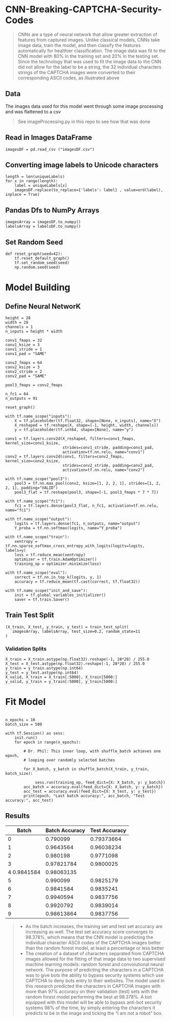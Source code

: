 # CNN-Breaking-CAPTCHA-Security-Codes
> CNNs are a type of neural network that allow greater extraction of features from captured images. Unlike classical models, CNNs take image data, train the model, and then classify the features automatically for healthier classification. The image data was fit to the CNN model with 80% in the training set and 20% in the testing set. Since the technology that was used to fit the image data to the CNN did not allow for the label to be a string, the 32 individual characters strings of the CAPTCHA images were converted to their corresponding ASCII codes, as illustrated above

## Data
The images data used for this model went through some image processing and was flattened to a csv
> See imageProcessing.py in this repo to see how that was done

## Read in Images DataFrame

``` {.python}
imagesDF = pd.read_csv ("imagesDF.csv")
```

## Converting image labels to Unicode characters
``` {.python}
length = len(uniqueLabels)
for x in range(length):
    label = uniqueLabels[x]
    imagesDF.replace(to_replace={'labels': label} , value=ord(label), inplace = True)
```

## Pandas Dfs to NumPy Arrays
``` {.python}
imagesArray = imagesDF.to_numpy()
labelsArray = labelsDF.to_numpy()
```
## Set Random Seed
``` {.python}
def reset_graph(seed=42):
    tf.reset_default_graph()
    tf.set_random_seed(seed)
    np.random.seed(seed)

```


# Model Building
## Define Neural NetworK

``` {.python}
height = 28
width = 28
channels = 1
n_inputs = height * width

conv1_fmaps = 32
conv1_ksize = 3
conv1_stride = 1
conv1_pad = "SAME"

conv2_fmaps = 64
conv2_ksize = 3
conv2_stride = 2
conv2_pad = "SAME"

pool3_fmaps = conv2_fmaps

n_fc1 = 64
n_outputs = 91

reset_graph()

with tf.name_scope("inputs"):
    X = tf.placeholder(tf.float32, shape=[None, n_inputs], name="X")
    X_reshaped = tf.reshape(X, shape=[-1, height, width, channels])
    y = tf.placeholder(tf.int64, shape=[None], name="y")

conv1 = tf.layers.conv2d(X_reshaped, filters=conv1_fmaps, kernel_size=conv1_ksize,
                         strides=conv1_stride, padding=conv1_pad,
                         activation=tf.nn.relu, name="conv1")
conv2 = tf.layers.conv2d(conv1, filters=conv2_fmaps, kernel_size=conv2_ksize,
                         strides=conv2_stride, padding=conv2_pad,
                         activation=tf.nn.relu, name="conv2")

with tf.name_scope("pool3"):
    pool3 = tf.nn.max_pool(conv2, ksize=[1, 2, 2, 1], strides=[1, 2, 2, 1], padding="VALID")
    pool3_flat = tf.reshape(pool3, shape=[-1, pool3_fmaps * 7 * 7])

with tf.name_scope("fc1"):
    fc1 = tf.layers.dense(pool3_flat, n_fc1, activation=tf.nn.relu, name="fc1")

with tf.name_scope("output"):
    logits = tf.layers.dense(fc1, n_outputs, name="output")
    Y_proba = tf.nn.softmax(logits, name="Y_proba")

with tf.name_scope("train"):
    xentropy = tf.nn.sparse_softmax_cross_entropy_with_logits(logits=logits, labels=y)
    loss = tf.reduce_mean(xentropy)
    optimizer = tf.train.AdamOptimizer()
    training_op = optimizer.minimize(loss)

with tf.name_scope("eval"):
    correct = tf.nn.in_top_k(logits, y, 1)
    accuracy = tf.reduce_mean(tf.cast(correct, tf.float32))

with tf.name_scope("init_and_save"):
    init = tf.global_variables_initializer()
    saver = tf.train.Saver()
```

## Train Test Split 

``` {.python}
(X_train, X_test, y_train, y_test) = train_test_split(
   imagesArray, labelsArray, test_size=0.2, random_state=11
)
```

### Validation Splits 
``` {.python}
X_train = X_train.astype(np.float32).reshape(-1, 28*28) / 255.0
X_test = X_test.astype(np.float32).reshape(-1, 28*28) / 255.0
y_train = y_train.astype(np.int64)
y_test = y_test.astype(np.int64)
X_valid, X_train = X_train[:5000], X_train[5000:]
y_valid, y_train = y_train[:5000], y_train[5000:]
```

# Fit Model

``` {.python}

```

``` {.python}
n_epochs = 10
batch_size = 500

with tf.Session() as sess:
    init.run()
    for epoch in range(n_epochs):
        
        # Dr. Phil: This inner loop, with shuffle_batch achieves one epoch, 
        # looping over randomly selected batches
        
        for X_batch, y_batch in shuffle_batch(X_train, y_train, batch_size):
            
             sess.run(training_op, feed_dict={X: X_batch, y: y_batch})
        acc_batch = accuracy.eval(feed_dict={X: X_batch, y: y_batch})
        acc_test = accuracy.eval(feed_dict={X: X_test, y: y_test})
        print(epoch, "Last batch accuracy:", acc_batch, "Test accuracy:", acc_test)

```

## Results
|Batch| Batch Accuracy| Test Accuracy|
|---|---|---|
|0 | 0.790099 | 0.79373664|
|1| 0.9643564| 0.96038234|
|2 | 0.980198 | 0.9771098|
|3 | 0.97821784 | 0.9800025|
|4  0.9841584| 0.98063135|
|5|0.990099|0.9825179|
|6 | 0.9841584| 0.9835241|
|7 | 0.9940594 | 0.9837756|
|8 | 0.9920792 | 0.9839014|
|9 | 0.98613864 |0.9837756|

> * As the batch increases, the training set and test set accuracy are increasing as well. The test set accuracy score converges to 98.378%, which means that the CNN model is predicting the individual character ASCII codes of the CAPTCHA images better than the random forest model, at least a percentage or less better
> * The creation of a dataset of characters separated from CAPTCHA images allowed for the fitting of that image data to two supervised machine learning models: random forest and convolutional neural network. The purpose of predicting the characters in a CAPTCHA was to give bots the ability to bypass security systems which use CAPTCHA to deny bots entry to their websites. The model used in this research predicted the characters in CAPTCHA images with more than 97% accuracy on their validation (test) sets with the random forest model performing the best at 98.378%. A bot equipped with this model will be able to bypass anti-bot security systems 98% of the time, by simply entering the characters it predicts to be in the image and ticking the “I am not a robot” box.







